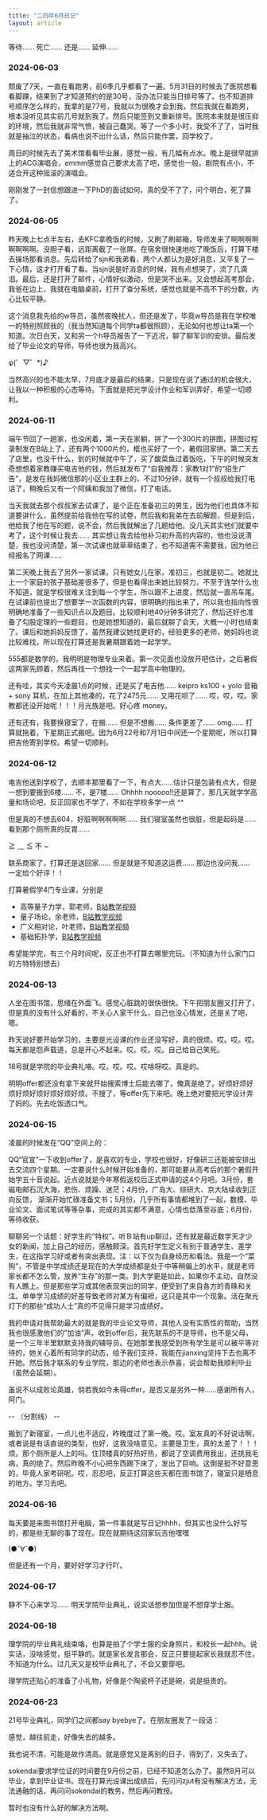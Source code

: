 ```yaml
---
title: "二四年6月日记"
layout: article
---
```



等待…… 死亡…… 还是…… 延伸……

### 2024-06-03

颓废了7天，一直在看跑男，前6季几乎都看了一遍。5月31日的时候去了医院想看看脚踝，结果到了才知道预约的是30号，没办法只能当日排号等了。也不知道排号顺序怎么样的，我拿的是77号，我就以为很晚才会到我，然后我就在看跑男，根本没听见其实前几号就到我了。然后只能签到又重新排号。医院本来就是很压抑的环境，然后我就非常气愤，被自己蠢哭。等了一个多小时，我受不了了，当时我就是抽泣的状态，看病也说不出什么话，然后只能作罢，回学校了。

周日的时候先去了美术馆看看毕业展，感觉一般，有几幅有点水。晚上是很早就排上的ACG演唱会，emmm感觉自己要求太高了吧，感觉也一般。剧院有点小，不适合开这种摇滚的演唱会。

刚刚发了一封信想跟进一下PhD的面试如何，真的受不了了，问个明白，死了算了。

### 2024-06-05

昨天晚上七点半左右，去KFC拿晚饭的时候，又刷了刷邮箱，导师发来了啊啊啊啊啊啊啊啊。没胆子看，远距离截了一张屏。在宿舍很快速地吃了晚饭后，打算下楼去操场那看消息。先后转给了sjn和我弟看，两个人都认为是好消息，又平复了一下心情，这才打开看了看。当sjn说是好消息的时候，我有点想哭了，流了几滴泪。最后，还是打开了邮件，心情好似激动，但是哭不出来。又会想起高考那会，我爸在边上，我就在电脑桌前，打开了查分系统，感觉也就是不高不下的分数，内心比较平静。

这个消息我先给的w导员，虽然夜晚扰人，但还是发了，毕竟w导员是我在学校唯一的特别照顾我的（我当然知道每个同学ta都很照顾），无论如何也想让ta第一个知道。次日白天，又和另一个h导员报告了一下近况，聊了聊军训的安排。最后发给了毕业论文的导师，导师也很为我高兴。

φ(゜▽゜*)♪

当然高兴的也不能太早，7月底才是最后的结果，只是现在说了通过的机会很大，让我以一种积极的心态等待。下面就是把光学设计作业和军训弄好，希望一切顺利。

### 2024-06-11

端午节回了一趟家，也没闲着，第一天在家躺，拼了一个300片的拼图，拼图过程录制发在B站上了，还有两个1000片的，框也买好了一个，暑假回家拼。第二天去了店里，也没干什么，到的时候就中午了，买了酸菜鱼过着饭吃，下午的时候突发奇想想着家教赚买电吉他的钱，然后就发布了“自我推荐：家教1对1”的“招生广告”，是发在我妈微信那的小区业主群上的，不过10分钟，就有一个叔叔给我打电话了，稍晚后又有一个阿姨和我加了微信，打了电话。

当天我就去那个叔叔家去试课了，是个正在准备初三的男生，因为他们也具体不知道要讲什么，虽然提前给我他在写的试卷，然后我和我弟在去前解题，但是到后，他给我了他在写的题，说不会，然后我就解出了几题给他。没几天其实他们就要中考了，这个时候让我去…… 其实想让我去给他补习初升高的内容的，他也没说清楚，我也没问清楚，第一次试课也就草草结束了，也不知道需不需要我，因为他已经报名了网课……

第二天晚上我去了另外一家试课，只有她女儿在家，准初三，也就是初二。她就比上一个家庭的孩子基础差很多了，但是也看得出来她比较努力，不至于连学什么也不知道，就是学校很难关注到每一个学生，所以跟不上进度，然后就一直吊车尾。在试课前也提出了想要学一次函数的内容，很明确的指出来了，所以我也指向性很明确地准备了一些知识点以及题目。比较顺利地40分钟多讲完了，然后还好也准备了勾股定理的一些题目，也是她想知道的，最后就聊了会天，大概一小时也结束了。课后和她妈妈反馈了，虽然我建议她找更好的，经验更多的老师，她妈妈也说比较难找，所以现在打算还是我暑期跟着她一起学学。

555都是数学的，我明明是物理专业来着。第一次见面也没放开吧估计，之后暑假这两家先顾着，然后再找一个想找一个一起学高中物理的。

还有哇，其实今天凌晨1点的时候，还是买了电吉他…… keipro ks100 + yolo 音箱 + sony 耳机，在加上其他凑的，花了2475元…… 又用花呗了…… 哎，哎，哎。家教都还没开始呢！！！月光族是吧。好心疼 money。

还有还有，我要换寝室了，在搬…… 但是不想搬…… 条件更差了…… omg…… 打算就拖着，下星期正式搬吧。因为6月22号和7月1日中间还一个星期呢，所以打算把吉他寄到学校。希望一切顺利。

### 2024-06-12

电吉他送到学校了，去顺丰那里看了一下，有点大……估计只是包装有点大，但是一想到要搬到6楼…… 不，是7楼…… Ohhhh nooooo!!还是算了，那几天就学学高量和场论吧，反正回家也不学了，不如在学校多学一点 ^^

但是真的不想去604，好脏啊啊啊啊啊…… 我们寝室虽然也很脏，但是起码是…… 看到那个厕所真的反胃…… 

≧ ﹏ ≦ 不 ~ 

联系商家了，打算还是送回家…… 但是就是不知道这运费…… 那边也没问我…… 一定给个好评！！

打算暑假学4门专业课，分别是

- 高等量子力学，郭老师，[B站教学视频](https://www.bilibili.com/video/BV1QN411i7Wo)
- 量子场论，余老师，[B站教学视频](https://space.bilibili.com/6888822/channel/seriesdetail?sid=4025692)
- 广义相对论，叶老师，[B站教学视频](https://www.bilibili.com/video/BV1NY4y1F7nE)
- 基础拓扑学，[B站教学视频](https://www.bilibili.com/video/BV1P7411N7fW/)

希望能学完，有三个月时间呢，反正也不打算去哪里完玩。（不知道为什么家门口的方特特别想去）


### 2024-06-13

人坐在图书馆，思绪在外面飞。感觉心脏跳的很快很快。下午把朋友圈又打开了，但是真的没有什么好看的，不关心人家干什么，自己也没心情发，还是关了吧，嗯。

昨天说好要开始学习的，主要是光设课的作业还没写好，真的很烦。哎。哎。哎。每天都是怨声载道，总是开心不起来。哎。哎。哎。自己给自己笑死。

18号就是学院的毕业典礼咯。哎。哎。哎。哎啥呀哎。真是的。

明明offer都还没有拿下来就开始搜索博士后能去哪了，俺真是绝了。好烦好烦好烦好烦好烦好烦好烦好烦。不搜了，等offer先下来吧。晚上绝对要把光学设计弄了妈的。先去吃饭透口气。

### 2024-06-15 

凌晨的时候发在“QQ”空间上的：

QQ“官宣”一下收到offer了，是喜欢的专业，学校也很好，好像研三还能被安排出去交流四个星期。一定要说什么时候开始准备的，那可能要从高考后的那个暑假开始学五十音说起。近点说就是今年寒假返校后正式申请的这4个月吧。3月份，套磁电邮石沉大海，悲伤、烦躁、迷茫；4月份，广岛大、综研大、京大陆续收到正向反馈， 渐渐开始忙碌准备文书；5月份，几乎所有事情都堆到了一起，数模、毕业论文、面试笔试等等杂事，完成的其实都不满意，心情也低落至谷底；6月份，等待收获。

聊聊另一个话题：好学生的“特权”。听Ｂ站有up聊过，还有就是最近数学天才少女的新闻，加上自己的经历，感触颇深。首先好学生定义有别于普通学生、差学生，在这指学习好或者有突出表现。注：以下仅为自身经历和看法。我是一个“菜狗”，不管是中学成绩还是现在的大学成绩都是处于中等稍偏上的水平，就是老师家长都不怎么管，放养“生存”的那一类。到大学更是如此，如果你不主动，自然没有人瞧上。但是那些学习或其他表现突出的同学，便受到了来自各方的青睐和关注。单单学习成绩的好差导致老师对某方有偏袒，这只是其中一个现象。活在聚光灯下的那些“成功人士”真的不见得只是学习成绩好。

我的申请对我帮助最大的就是我的毕业论文导师，其他人没有实质性的帮助，当然我也很感激他们的”加油”声。收到offer后，我先联系的不是导师，也不是父母，是一个三年半里默默支持我的辅导员。在她那里我感受到所有学生是可以被平等对待的，她关心着所有同学的动态，给予我们支持，我能在jianxing坚持下去也离不开她。然后我才联系的专业学院，那边的老师也表示恭喜，说会帮助我顺利毕业（虽然会延期）。

虽说不以成败论英雄，倘若我如今未得offer，是否又是另外一种……感谢所有人，阿门。

-- （分割线） --

搬到了新寝室，一点儿也不适应，昨晚度过了第一晚。哎。室友真的不好说话啊，或者说是有话直说的类型，也好，这我没啥意见。主要是卫生，真的太差了！！！烦。那个厕所是人上的吗。住顶楼真的好热好热，都说了空调费用我出，还挑我毛病，真的绝了。然后昨晚不小心把东西踢下床了，发出了巨响。这倒是挺不好意思的，毕竟人家考研呢。哎，忍忍吧，反正打算这些天都在图书馆了，寝室只是栖息的地方。学习去吧。


### 2024-06-16 

每天要是来图书馆打开电脑，第一件事就是写日记hhhh，但其实也没什么好写的，都是些无聊的事了现在。现在就期待这回家玩吉他嘿嘿

(●ˇ∀ˇ●)

但是还有一个月，要好好学习才行吖。

### 2024-06-17

静不下心来学习…… 明天学院毕业典礼，说实话想参加但是不想穿学士服。

### 2024-06-18

理学院的毕业典礼结束咯，也算是拍了个学士服的全身照片，和校长一起hhh。说实话，没啥感觉，挺平静的。就是家长发言那会，反正只要提起家长我就忍不住，不知道为什么。过几天又是校毕业典礼了，不会又要穿吧。

理学院还贴心的准备了小礼物，好像是个陶瓷杯子还是碗，说是挺贵的。

### 2024-06-23

21号毕业典礼，同学们之间都say byebye了。在朋友圈发了一段话：

感觉，越往前走，好像失去的越多。

我也说不清，可能是故作清高。就是感觉又是离别的日子，得到了，又失去了。

sokendai要求学位证的时间要在9月份之前，已经不知道怎么办了。虽然8月可以毕业，拿到毕业证书。现在打算光设课出成绩后，先问问zjut有没有解决方法，无法通融的话，再问问sokendai的教务，然后再问教授。

暂时也没有什么好的解决方法啊。
















